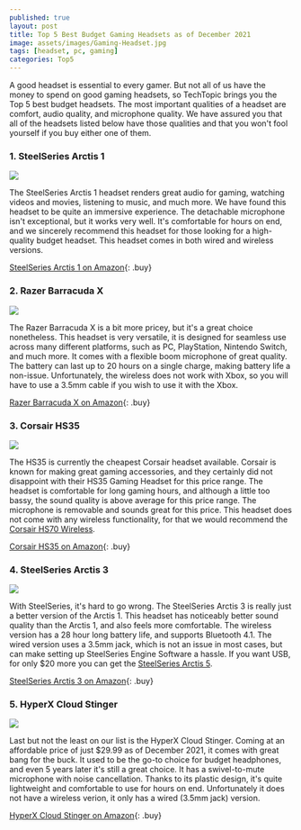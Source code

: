 ```yaml
---
published: true
layout: post
title: Top 5 Best Budget Gaming Headsets as of December 2021
image: assets/images/Gaming-Headset.jpg
tags: [headset, pc, gaming]
categories: Top5
---
```


A good headset is essential to every gamer. But not all of us have the money to spend on good gaming headsets, so TechTopic brings you the Top 5 best budget headsets. The most important qualities of a headset are comfort, audio quality, and microphone quality. We have assured you that all of the headsets listed below have those qualities and that you won't fool yourself if you buy either one of them.

### 1. SteelSeries Arctis 1 

<img src="/assets/images/SteelSeries-Arctis-1.jpg" class="postimg">

The SteelSeries Arctis 1 headset renders great audio for gaming, watching videos and movies, listening to music, and much more. We have found this headset to be quite an immersive experience. The detachable microphone isn't exceptional, but it works very well. It's comfortable for hours on end, and we sincerely recommend this headset for those looking for a high-quality budget headset. This headset comes in both wired and wireless versions.

[SteelSeries Arctis 1 on Amazon](https://amzn.to/3oUyYwB){: .buy}

### 2. Razer Barracuda X

<img src="/assets/images/Razer-Barracuda-X.jpg" class="postimg">

The Razer Barracuda X is a bit more pricey, but it's a great choice nonetheless. This headset is very versatile, it is designed for seamless use across many different platforms, such as PC, PlayStation, Nintendo Switch, and much more. It comes with a flexible boom microphone of great quality. The battery can last up to 20 hours on a single charge, making battery life a non-issue. Unfortunately, the wireless does not work with Xbox, so you will have to use a 3.5mm cable if you wish to use it with the Xbox.

[Razer Barracuda X on Amazon](https://amzn.to/3dQzvtf){: .buy}

### 3. Corsair HS35

<img src="/assets/images/Corsair-HS35.jpg" class="postimg">

The HS35 is currently the cheapest Corsair headset available. Corsair is known for making great gaming accessories, and they certainly did not disappoint with their HS35 Gaming Headset for this price range. The headset is comfortable for long gaming hours, and although a little too bassy, the sound quality is above average for this price range. The microphone is removable and sounds great for this price. This headset does not come with any wireless functionality, for that we would recommend the [Corsair HS70 Wireless](https://www.amazon.com/Corsair-HS70-Wireless-Gaming-Headset/dp/B07X9W721J).

[Corsair HS35 on Amazon](https://amzn.to/3EXGe0i){: .buy}

### 4. SteelSeries Arctis 3

<img src="/assets/images/SteelSeries-Arctis-3.jpg" class="postimg">

With SteelSeries, it's hard to go wrong. The SteelSeries Arctis 3 is really just a better version of the Arctis 1. This headset has noticeably better sound quality than the Arctis 1, and also feels more comfortable. The wireless version has a 28 hour long battery life, and supports Bluetooth 4.1. The wired version uses a 3.5mm jack, which is not an issue in most cases, but can make setting up SteelSeries Engine Software a hassle. If you want USB, for only $20 more you can get the [SteelSeries Arctis 5](https://www.amazon.com/dp/B07FZQJ8PY).

[SteelSeries Arctis 3 on Amazon](https://amzn.to/3yugxC7){: .buy}

### 5. HyperX Cloud Stinger 

<img src="/assets/images/HyperX-Cloud-Stinger.jpg" class="postimg">

Last but not the least on our list is the HyperX Cloud Stinger. Coming at an affordable price of just $29.99 as of December 2021, it comes with great bang for the buck. It used to be the go-to choice for budget headphones, and even 5 years later it's still a great choice. It has a swivel-to-mute microphone with noise cancellation. Thanks to its plastic design, it's quite lightweight and comfortable to use for hours on end. Unfortunately it does not have a wireless verion, it only has a wired (3.5mm jack) version.

[HyperX Cloud Stinger on Amazon](https://amzn.to/3s2iZi8){: .buy}
